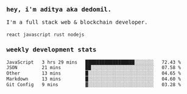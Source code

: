 <samp>
    <h3>hey, i'm aditya aka dedomil.</h3>
    I'm a full stack web & blockchain developer. 
    <br />
    <br />
    <code>react</code> <code>javascript</code> <code>rust</code> <code>nodejs</code>
    <h3>weekly development stats</h3>
    <!--START_SECTION:waka-->

```txt
JavaScript   3 hrs 29 mins   ██████████████████░░░░░░░   72.43 %
JSON         21 mins         ██░░░░░░░░░░░░░░░░░░░░░░░   07.58 %
Other        13 mins         █░░░░░░░░░░░░░░░░░░░░░░░░   04.65 %
Markdown     13 mins         █░░░░░░░░░░░░░░░░░░░░░░░░   04.60 %
Git Config   9 mins          ▓░░░░░░░░░░░░░░░░░░░░░░░░   03.28 %
```

<!--END_SECTION:waka-->
</samp>
